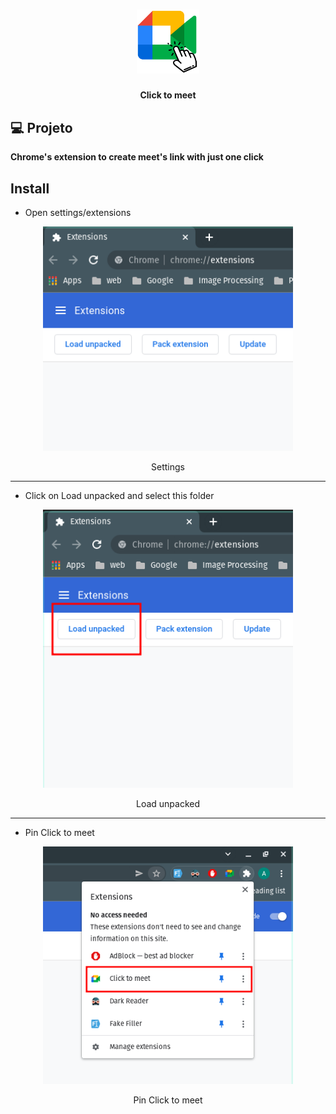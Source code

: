 <h1 align="center">
    <img alt="Click to meet" title="Harpia Label Tool" src="./images/icon-project.png" width="100px" />
</h1>

<h4 align="center">
  	Click to meet
</h4>

## 💻 Projeto

**Chrome's extension to create meet's link with just one click**

## Install
- Open settings/extensions
<div align="center">
    <img alt="Settings" title="Settings" src="images/1.png?raw=true" width="400px" />
</div>
<p align="center">Settings</p>
<hr>

- Click on Load unpacked and select this folder
<div align="center">
    <img alt="Load unpacked" title="Load unpacked" src="images/2.png?raw=true" width="400px" />
</div>
<p align="center">Load unpacked</p>
<hr>

- Pin Click to meet
<div align="center">
    <img alt="Pin Click to meet" title="Pin Click to meet" src="images/3.png?raw=true" width="400px" />
</div>
<p align="center">Pin Click to meet</p>

